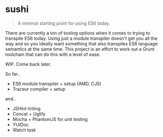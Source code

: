 sushi
=====

> A minimal starting point for using ES6 today.

There are currently a ton of tooling options when it comes to trying to transpile ES6 today. Using just a module transpiler doesn't get you all the way and so you ideally want something that also transpiles ES6 language semantics at the same time. This project is an effort to work out a Grunt toolchain that can do this with a level of ease.

WIP. Come back later.

So far..

* ES6 module transpiler + setup (AMD, CJS)
* Traceur compiler + setup

and..

* JSHint linting
* Concat + Uglify
* Mocha + PhantomJS for unit testing
* YUIDoc
* Watch task

